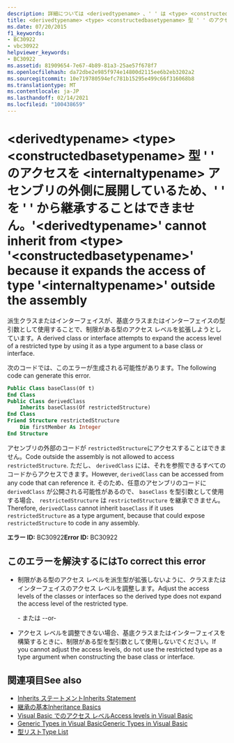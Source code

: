 ```yaml
---
description: 詳細については <derivedtypename> 、' ' は <type> <constructedbasetypename> 、型 ' ' のアクセスを <internaltypename> アセンブリの外側に展開するため、' ' から継承することはできません。
title: <derivedtypename> <type> <constructedbasetypename> 型 ' ' のアクセスを <internaltypename> アセンブリの外側に展開しているため、' ' を ' ' から継承することはできません。
ms.date: 07/20/2015
f1_keywords:
- BC30922
- vbc30922
helpviewer_keywords:
- BC30922
ms.assetid: 81909654-7e67-4b89-81a3-25ae57f678f7
ms.openlocfilehash: da72dbe2e985f974e14800d2115ee6b2eb3202a2
ms.sourcegitcommit: 10e719780594efc781b15295e499c66f316068b8
ms.translationtype: MT
ms.contentlocale: ja-JP
ms.lasthandoff: 02/14/2021
ms.locfileid: "100438659"
---
```

# <a name="derivedtypename-cannot-inherit-from-type-constructedbasetypename-because-it-expands-the-access-of-type-internaltypename-outside-the-assembly"></a><span data-ttu-id="76761-103">\<derivedtypename> \<type> \<constructedbasetypename> 型 ' ' のアクセスを \<internaltypename> アセンブリの外側に展開しているため、' ' を ' ' から継承することはできません。</span><span class="sxs-lookup"><span data-stu-id="76761-103">'\<derivedtypename>' cannot inherit from \<type> '\<constructedbasetypename>' because it expands the access of type '\<internaltypename>' outside the assembly</span></span>

<span data-ttu-id="76761-104">派生クラスまたはインターフェイスが、基底クラスまたはインターフェイスの型引数として使用することで、制限がある型のアクセス レベルを拡張しようとしています。</span><span class="sxs-lookup"><span data-stu-id="76761-104">A derived class or interface attempts to expand the access level of a restricted type by using it as a type argument to a base class or interface.</span></span>  
  
 <span data-ttu-id="76761-105">次のコードでは、このエラーが生成される可能性があります。</span><span class="sxs-lookup"><span data-stu-id="76761-105">The following code can generate this error.</span></span>  
  
```vb  
Public Class baseClass(Of t)  
End Class  
Public Class derivedClass  
    Inherits baseClass(Of restrictedStructure)  
End Class  
Friend Structure restrictedStructure  
    Dim firstMember As Integer  
End Structure  
```  
  
 <span data-ttu-id="76761-106">アセンブリの外部のコードが `restrictedStructure`にアクセスすることはできません。</span><span class="sxs-lookup"><span data-stu-id="76761-106">Code outside the assembly is not allowed to access `restrictedStructure`.</span></span> <span data-ttu-id="76761-107">ただし、 `derivedClass` には、それを参照できるすべてのコードからアクセスできます。</span><span class="sxs-lookup"><span data-stu-id="76761-107">However, `derivedClass` can be accessed from any code that can reference it.</span></span> <span data-ttu-id="76761-108">そのため、任意のアセンブリのコードに `derivedClass` が公開される可能性があるので、 `baseClass` を型引数として使用する場合、 `restrictedStructure` は `restrictedStructure` を継承できません。</span><span class="sxs-lookup"><span data-stu-id="76761-108">Therefore, `derivedClass` cannot inherit `baseClass` if it uses `restrictedStructure` as a type argument, because that could expose `restrictedStructure` to code in any assembly.</span></span>  
  
 <span data-ttu-id="76761-109">**エラー ID:** BC30922</span><span class="sxs-lookup"><span data-stu-id="76761-109">**Error ID:** BC30922</span></span>  
  
## <a name="to-correct-this-error"></a><span data-ttu-id="76761-110">このエラーを解決するには</span><span class="sxs-lookup"><span data-stu-id="76761-110">To correct this error</span></span>  
  
- <span data-ttu-id="76761-111">制限がある型のアクセス レベルを派生型が拡張しないように、クラスまたはインターフェイスのアクセス レベルを調整します。</span><span class="sxs-lookup"><span data-stu-id="76761-111">Adjust the access levels of the classes or interfaces so the derived type does not expand the access level of the restricted type.</span></span>  
  
     <span data-ttu-id="76761-112">- または -</span><span class="sxs-lookup"><span data-stu-id="76761-112">-or-</span></span>  
  
- <span data-ttu-id="76761-113">アクセス レベルを調整できない場合、基底クラスまたはインターフェイスを構築するときに、制限がある型を型引数として使用しないでください。</span><span class="sxs-lookup"><span data-stu-id="76761-113">If you cannot adjust the access levels, do not use the restricted type as a type argument when constructing the base class or interface.</span></span>  
  
## <a name="see-also"></a><span data-ttu-id="76761-114">関連項目</span><span class="sxs-lookup"><span data-stu-id="76761-114">See also</span></span>

- [<span data-ttu-id="76761-115">Inherits ステートメント</span><span class="sxs-lookup"><span data-stu-id="76761-115">Inherits Statement</span></span>](../language-reference/statements/inherits-statement.md)
- [<span data-ttu-id="76761-116">継承の基本</span><span class="sxs-lookup"><span data-stu-id="76761-116">Inheritance Basics</span></span>](../programming-guide/language-features/objects-and-classes/inheritance-basics.md)
- [<span data-ttu-id="76761-117">Visual Basic でのアクセス レベル</span><span class="sxs-lookup"><span data-stu-id="76761-117">Access levels in Visual Basic</span></span>](../programming-guide/language-features/declared-elements/access-levels.md)
- [<span data-ttu-id="76761-118">Generic Types in Visual Basic</span><span class="sxs-lookup"><span data-stu-id="76761-118">Generic Types in Visual Basic</span></span>](../programming-guide/language-features/data-types/generic-types.md)
- [<span data-ttu-id="76761-119">型リスト</span><span class="sxs-lookup"><span data-stu-id="76761-119">Type List</span></span>](../language-reference/statements/type-list.md)
